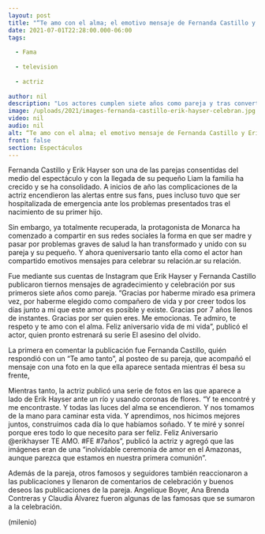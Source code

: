 ```yaml
---
layout: post
title: "“Te amo con el alma; el emotivo mensaje de Fernanda Castillo y Erik Hayser por su aniversario"
date: 2021-07-01T22:28:00.000-06:00
tags:
  
  - Fama
  
  - television
  
  - actriz
  
author: nil
description: "Los actores cumplen siete años como pareja y tras convertirse en padres, celebraron con emotivos mensajes. "
image: /uploads/2021/images-fernanda-castillo-erik-hayser-celebran.jpg
video: nil
audio: nil
alt: “Te amo con el alma; el emotivo mensaje de Fernanda Castillo y Erik Hayser por su aniversario
front: false
section: Espectáculos
---
```


Fernanda Castillo y Erik Hayser son una de las parejas consentidas del medio del espectáculo y con la llegada de su pequeño Liam la familia ha crecido y se ha consolidado. A inicios de año las complicaciones de la actriz encendieron las alertas entre sus fans, pues incluso tuvo que ser hospitalizada de emergencia ante los problemas presentados tras el nacimiento de su primer hijo. 

Sin embargo, ya totalmente recuperada, la protagonista de Monarca ha comenzado a compartir en sus redes sociales la forma en que ser madre y pasar por problemas graves de salud la han transformado y unido con su pareja y su pequeño. Y ahora queniversario tanto ella como el actor han compartido emotivos mensajes para celebrar su relación.ar su relación.

Fue mediante sus cuentas de Instagram que Erik Hayser y Fernanda Castillo publicaron tiernos mensajes de agradecimiento y celebración por sus primeros siete años como pareja. 
“Gracias por haberme mirado esa primera vez, por haberme elegido como compañero de vida y por creer todos los días junto a mí que este amor es posible y existe. Gracias por 7 años llenos de instantes. Gracias por ser quien eres. Me emocionas. Te admiro, te respeto y te amo con el alma. Feliz aniversario vida de mi vida”, publicó el actor, quien pronto estrenará su serie El asesino del olvido. 

La primera en comentar la publicación fue Fernanda Castillo, quién respondió con un “Te amo tanto”, al posteo de su pareja, que acompañó el mensaje con una foto en la que ella aparece sentada mientras él besa su frente,

Mientras tanto, la actriz publicó una serie de fotos en las que aparece a lado de Erik Hayser ante un río y usando coronas de flores. 
“Y te encontré y me encontraste. Y todas las luces del alma se encendieron. Y nos tomamos de la mano para caminar esta vida. Y aprendimos, nos hicimos mejores juntos, construimos cada día lo que habíamos soñado. Y te miré y sonreí porque eres todo lo que necesito para ser feliz. Feliz Aniversario @erikhayser TE AMO. #FE #7años”, publicó la actriz y agregó que las imágenes eran de una “inolvidable ceremonia de amor en el Amazonas, aunque parezca que estamos en nuestra primera comunión”. 

Además de la pareja, otros famosos y seguidores también reaccionaron a las publicaciones y llenaron de comentarios de celebración y buenos deseos las publicaciones de la pareja. Angelique Boyer, Ana Brenda Contreras y Claudia Álvarez fueron algunas de las famosas que se sumaron a la celebración. 

(milenio)